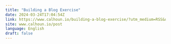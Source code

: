 ```yaml
---
title: "Building a Blog Exercise"
date: 2024-03-24T17:04:54Z
link: https://www.calhoun.io/building-a-blog-exercise/?utm_medium=RSS&utm_source=news.12bit.vn
site: www.calhoun.io/post
language: English
draft: false
---
```


